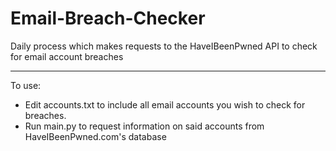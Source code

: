 # Email-Breach-Checker
Daily process which makes requests to the HaveIBeenPwned API to check for email account breaches

--------

To use:
- Edit accounts.txt to include all email accounts you wish to check for breaches.
- Run main.py to request information on said accounts from HaveIBeenPwned.com's database
